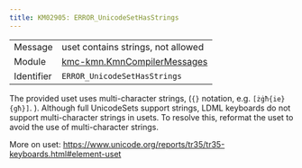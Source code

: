 ```yaml
---
title: KM02905: ERROR_UnicodeSetHasStrings
---
```


|            |           |
|------------|---------- |
| Message    | uset contains strings, not allowed |
| Module     | [kmc-kmn.KmnCompilerMessages](kmc-kmn.kmncompilermessages) |
| Identifier | `ERROR_UnicodeSetHasStrings` |

The provided uset uses multi-character strings, (`{}` notation, e.g.
`[żġħ{ie}{għ}]`. ). Although full UnicodeSets support strings, LDML
keyboards do not support multi-character strings in usets. To resolve this,
reformat the uset to avoid the use of multi-character strings.

More on uset: https://www.unicode.org/reports/tr35/tr35-keyboards.html#element-uset
